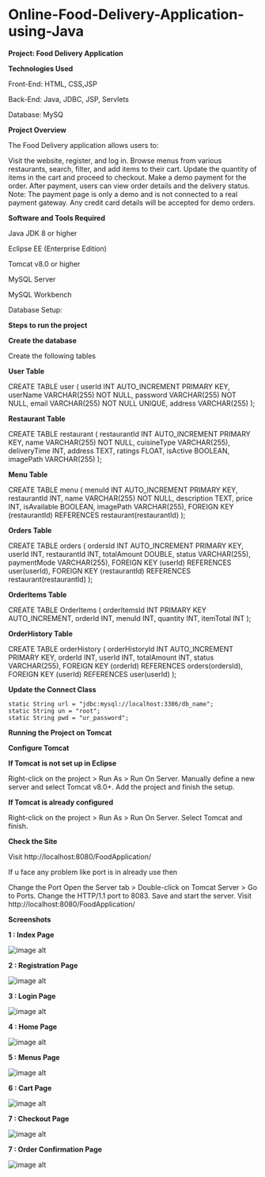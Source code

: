 # Online-Food-Delivery-Application-using-Java

**Project: Food Delivery Application**

**Technologies Used**

Front-End: HTML, CSS,JSP

Back-End: Java, JDBC, JSP, Servlets

Database: MySQ

**Project Overview** 

The Food Delivery application allows users to:

Visit the website, register, and log in.
Browse menus from various restaurants, search, filter, and add items to their cart.
Update the quantity of items in the cart and proceed to checkout.
Make a demo payment for the order. After payment, users can view order details and the delivery status.
Note: The payment page is only a demo and is not connected to a real payment gateway. Any credit card details will be accepted for demo orders.

**Software and Tools Required**

Java JDK 8 or higher 

Eclipse EE (Enterprise Edition)

Tomcat v8.0 or higher

MySQL Server

MySQL Workbench

Database Setup:

**Steps to run the project**

**Create the database**

Create the following tables

**User Table**

CREATE TABLE user (
    userId INT AUTO_INCREMENT PRIMARY KEY,
    userName VARCHAR(255) NOT NULL,
    password VARCHAR(255) NOT NULL,
    email VARCHAR(255) NOT NULL UNIQUE,
    address VARCHAR(255)
);

**Restaurant Table**

CREATE TABLE restaurant (
    restaurantId INT AUTO_INCREMENT PRIMARY KEY,
    name VARCHAR(255) NOT NULL,
    cuisineType VARCHAR(255),
    deliveryTime INT,
    address TEXT,
    ratings FLOAT,
    isActive BOOLEAN,
    imagePath VARCHAR(255)
);

**Menu Table**

CREATE TABLE menu (
    menuId INT AUTO_INCREMENT PRIMARY KEY,
    restaurantId INT,
    name VARCHAR(255) NOT NULL,
    description TEXT,
    price INT,
    isAvailable BOOLEAN,
    imagePath VARCHAR(255),
    FOREIGN KEY (restaurantId) REFERENCES restaurant(restaurantId)
);

**Orders Table**

CREATE TABLE orders (
    ordersId INT AUTO_INCREMENT PRIMARY KEY,
    userId INT,
    restaurantId INT,
    totalAmount DOUBLE,
    status VARCHAR(255),
    paymentMode VARCHAR(255),
    FOREIGN KEY (userId) REFERENCES user(userId),
    FOREIGN KEY (restaurantId) REFERENCES restaurant(restaurantId)
);

**OrderItems Table**

CREATE TABLE OrderItems (
    orderItemsId INT PRIMARY KEY AUTO_INCREMENT,
    orderId INT,
    menuId INT,
    quantity INT,
    itemTotal INT
);

**OrderHistory Table**

CREATE TABLE orderHistory (
    orderHistoryId INT AUTO_INCREMENT PRIMARY KEY,
    orderId INT,
    userId INT,
    totalAmount INT,
    status VARCHAR(255),
    FOREIGN KEY (orderId) REFERENCES orders(ordersId),
    FOREIGN KEY (userId) REFERENCES user(userId)
);

**Update the Connect Class**

    static String url = "jdbc:mysql://localhost:3306/db_name";
    static String un = "root";
    static String pwd = "ur_password";

    
**Running the Project on Tomcat**

**Configure Tomcat**

**If Tomcat is not set up in Eclipse**

Right-click on the project > Run As > Run On Server.
Manually define a new server and select Tomcat v8.0+.
Add the project and finish the setup.

**If Tomcat is already configured**

Right-click on the project > Run As > Run On Server.
Select Tomcat and finish.

**Check the Site**

Visit http://localhost:8080/FoodApplication/

If u face any problem like port is in already use then 

Change the Port
Open the Server tab > Double-click on Tomcat Server > Go to Ports.
Change the HTTP/1.1 port to 8083.
Save and start the server. Visit http://localhost:8080/FoodApplication/

**Screenshots**

**1 : Index Page**

![image alt](https://github.com/murthyns18/Online-Food-Delivery-Application-using-Java/blob/a793efbbac423d724ae0b7b5f8c11edf5bfade35/index.png)


**2 : Registration Page**

![image alt](https://github.com/murthyns18/Online-Food-Delivery-Application-using-Java/blob/8ba1711cde59306bf52898350860ed059e202f0f/register_food.png)


**3 : Login Page**

![image alt](https://github.com/murthyns18/Online-Food-Delivery-Application-using-Java/blob/8ba1711cde59306bf52898350860ed059e202f0f/login_food.png)


**4 : Home Page**

![image alt](https://github.com/murthyns18/Online-Food-Delivery-Application-using-Java/blob/567e5bc3cb231cd48efa28b0ef7bcb3fe4128110/home.png)


**5 : Menus Page**

![image alt](https://github.com/murthyns18/Online-Food-Delivery-Application-using-Java/blob/567e5bc3cb231cd48efa28b0ef7bcb3fe4128110/menu.png)


**6 : Cart Page**

![image alt](https://github.com/murthyns18/Online-Food-Delivery-Application-using-Java/blob/c0207362e0e30c8bda5205b9aebfd759f7c5f486/cart.png)


**7 : Checkout Page**

![image alt](https://github.com/murthyns18/Online-Food-Delivery-Application-using-Java/blob/c0207362e0e30c8bda5205b9aebfd759f7c5f486/checkout.png)


**7 : Order Confirmation Page**

![image alt](https://github.com/murthyns18/Online-Food-Delivery-Application-using-Java/blob/c0207362e0e30c8bda5205b9aebfd759f7c5f486/orderConfirmation.png)


